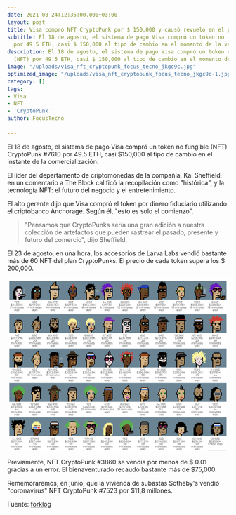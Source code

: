 ```yaml
---
date: 2021-08-24T12:35:00.000+03:00
layout: post
title: Visa compró NFT CryptoPunk por $ 150,000 y causó revuelo en el proyecto
subtitle: El 18 de agosto, el sistema de pago Visa compró un token no fungible (NFT)
  por 49.5 ETH, casi $ 150,000 al tipo de cambio en el momento de la venta.
description: El 18 de agosto, el sistema de pago Visa compró un token no fungible
  (NFT) por 49.5 ETH, casi $ 150,000 al tipo de cambio en el momento de la venta.
image: "/uploads/visa_nft_cryptopunk_focus_tecno_jkgc9c.jpg"
optimized_image: "/uploads/visa_nft_cryptopunk_focus_tecno_jkgc9c-1.jpg"
category: []
tags:
- Visa
- NFT
- 'CryptoPunk '
author: FocusTecno

---
```

El 18 de agosto, el sistema de pago Visa compró un token no fungible (NFT) CryptoPunk #7610 por 49.5 ETH, casi $150,000 al tipo de cambio en el instante de la comercialización.

El líder del departamento de criptomonedas de la compañía, Kai Sheffield, en un comentario a The Block calificó la recopilación como "histórica", y la tecnología NFT: el futuro del negocio y el entretenimiento.

El alto gerente dijo que Visa compró el token por dinero fiduciario utilizando el criptobanco Anchorage. Según él, "esto es solo el comienzo".

> "Pensamos que CryptoPunks sería una gran adición a nuestra colección de artefactos que pueden rastrear el pasado, presente y futuro del comercio", dijo Sheffield.

El 23 de agosto, en una hora, los accesorios de Larva Labs vendió bastante más de 60 NFT del plan CryptoPunks. El precio de cada token supera los $ 200,000.

![](/uploads/cryptopunk-focustecno-com.png)

Previamente, NFT CryptoPunk #3860 se vendía por menos de $ 0.01 gracias a un error. El bienaventurado recaudó bastante más de $75,000.

Rememoraremos, en junio, que la vivienda de subastas Sotheby's vendió "coronavirus" NFT CryptoPunk #7523 por $11,8 millones.

Fuente: [forklog](https://forklog.com/ "https://forklog.com/")